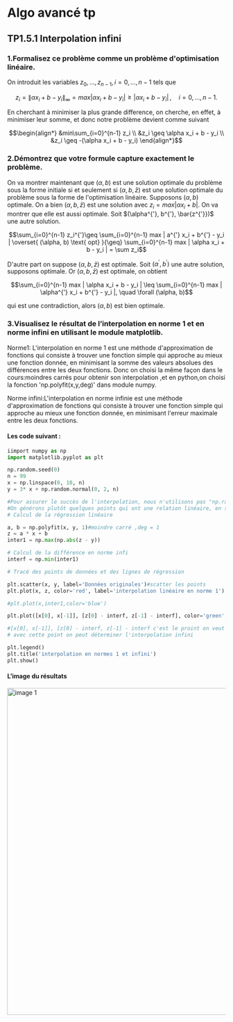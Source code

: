 # Algo avancé tp
## TP1.5.1 Interpolation infini  
### 1.Formalisez ce problème comme un problème d'optimisation linéaire.  
On introduit les variables $z_0, ..., z_{n-1},  i=0, ..., n-1$ tels que
```math
z_i = \| \alpha x_i + b - y_i \|_{\infty} = max |\alpha x_i + b - y_i | \geq |\alpha x_i + b - y_i | \, , \quad i=0, ..., n-1.
```
En cherchant à minimiser la plus grande difference, on cherche, en effet, à minimiser leur somme, et donc notre problème devient comme suivant
```math
\begin{align*}
&min\sum_{i=0}^{n-1} z_i \\
&z_i \geq \alpha x_i + b - y_i \\
&z_i \geq -(\alpha x_i + b - y_i)
\end{align*}
```
### 2.Démontrez que votre formule capture exactement le problème.  
On va montrer maintenant que $(\alpha, b)$ est une solution optimale du problème sous la forme initiale si et seulement si $(\alpha, b, \bar{z})$ est une solution optimale du problème sous la forme de l'optimisation linéaire.
Supposons $(\alpha, b)$ optimale.
On a bien $(\alpha, b, \bar{z})$ est une solution avec $z_i = max | \alpha x_i + b |$. On va montrer que elle est aussi optimale.
Soit $(\alpha^{'}, b^{'}, \bar{z^{'}})$ une autre solution.
```math
\sum_{i=0}^{n-1} z_i^{'}\geq \sum_{i=0}^{n-1} max | a^{'} x_i + b^{'} - y_i | \overset{ (\alpha, b) \text{ opt} }{\geq} \sum_{i=0}^{n-1} max | \alpha x_i + b - y_i | = \sum z_i
```
D'autre part on suppose $(\alpha, b, \bar{z})$ est optimale.
Soit $(\alpha^{'}, b^{'})$ une autre solution, supposons optimale.
Or $(\alpha, b, \bar{z})$ est optimale, on obtient
```math
\sum_{i=0}^{n-1} max | \alpha x_i + b - y_i | \leq \sum_{i=0}^{n-1} max | \alpha^{'} x_i + b^{'} - y_i |, \quad \forall (\alpha, b)
```
qui est une contradiction, alors $(\alpha, b)$ est bien optimale.

### 3.Visualisez le résultat de l’interpolation en norme 1 et en norme infini en utilisant le module matplotlib.  
Norme1: L'interpolation en norme 1 est une méthode d'approximation de fonctions qui consiste à trouver une fonction simple qui approche au mieux une fonction donnée, en minimisant la somme des valeurs absolues des différences entre les deux fonctions. Donc on choisi la même façon dans le cours:moindres carrés pour obtenir son interpolation ,et en python,on choisi la fonction 'np.polyfit(x,y,deg)' dans module numpy.  
  
  
Norme infini:L'interpolation en norme infinie est une méthode d'approximation de fonctions qui consiste à trouver une fonction simple qui approche au mieux une fonction donnée, en minimisant l'erreur maximale entre les deux fonctions.  
  
  
#### Les code suivant :  

```python
iimport numpy as np
import matplotlib.pyplot as plt

np.random.seed(0)
n = 99
x = np.linspace(0, 10, n)
y = 3* x + np.random.normal(0, 2, n)

#Pour assurer le succès de l'interpolation, nous n'utilisons pas "np.random" ici.
#On générons plutôt quelques points qui ont une relation linéaire, en supposant que leur relation linéaire est y = 3x + b.
# Calcul de la régression linéaire

a, b = np.polyfit(x, y, 1)#moindre carré ,deg = 1
z = a * x + b
inter1 = np.max(np.abs(z - y))

# Calcul de la différence en norme infi
interf = np.min(inter1)

# Tracé des points de données et des lignes de régression

plt.scatter(x, y, label='Données originales')#scatter les points
plt.plot(x, z, color='red', label='interpolation linéaire en norme 1')

#plt.plot(x,inter1,color='blue')

plt.plot([x[0], x[-1]], [z[0] - interf, z[-1] - interf], color='green', label='interpolation linéaire en norme infini')

#[x[0], x[-1]], [z[0] - interf, z[-1] - interf c'est le proint on veut trouver qui a la distance max
# avec cette point on peut déterminer l'interpolation infini 

plt.legend()
plt.title('interpolation en normes 1 et infini')
plt.show()
```  

#### L’image du résultats  

<img width="752" alt="image 1" src="https://user-images.githubusercontent.com/106167157/219715975-d04f9d90-2ab0-463b-91f0-2dadb51c406b.png">

